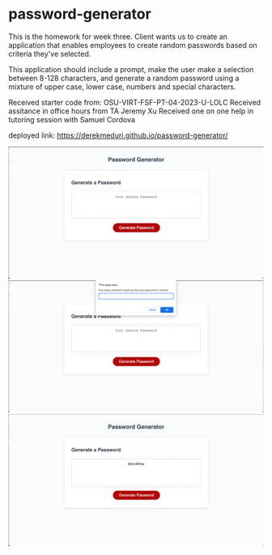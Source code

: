 # password-generator

This is the homework for week three. Client wants us to create an application that enables employees to create random passwords based on criteria they've selected.

This application should include a prompt, make the user make a selection between 8-128 characters, and generate a random password using a mixture of upper case, lower case, numbers and special characters.

Received starter code from: OSU-VIRT-FSF-PT-04-2023-U-LOLC
Received assitance in office hours from TA Jeremy Xu
Received one on one help in tutoring session with Samuel Cordova

deployed link: https://derekmeduri.github.io/password-generator/

![Preview of application](images/createpassword.png)
![Preview of prompt](images/prompt.png)
![Preview of generated password](images/result.png)
